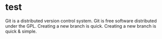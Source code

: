# test
Git is a distributed version control system.
Git is free software distributed under the GPL.
Creating a new branch is quick.
Creating a new branch is quick & simple.